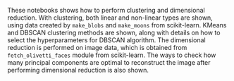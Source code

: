 These notebooks shows how to perform clustering and dimensional reduction. With clustering, both linear and non-linear types are shown, using data created by `make_blobs` and `make_moons` from scikit-learn. KMeans and DBSCAN clustering methods are shown, along with details on how to select the hyperparameters for DBSCAN algorithm. The dimensional reduction is performed on image data, which is obtained from `fetch_olivetti_faces` module from scikit-learn. The ways to check how many principal components are optimal to reconstruct the image after performing dimensional reduction is also shown.
